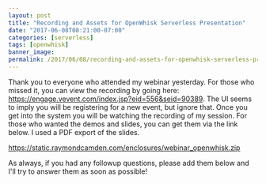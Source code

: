 ```yaml
---
layout: post
title: "Recording and Assets for OpenWhisk Serverless Presentation"
date: "2017-06-08T08:21:00-07:00"
categories: [serverless]
tags: [openwhisk]
banner_image: 
permalink: /2017/06/08/recording-and-assets-for-openwhisk-serverless-presentation
---
```


Thank you to everyone who attended my webinar yesterday. For those who missed it, you can view the recording by going here: https://engage.vevent.com/index.jsp?eid=556&seid=90389. The UI seems to imply you will be registering for a new event, but ignore that. Once you get into the system you will be watching the recording of my session. For those who wanted the demos and slides, you can get them via the link below. I used a PDF export of the slides.

https://static.raymondcamden.com/enclosures/webinar_openwhisk.zip

As always, if you had any followup questions, please add them below and I'll try to answer them as soon as possible!